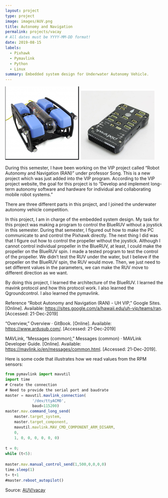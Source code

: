 ```yaml
---
layout: project
type: project
image: images/AUV.png
title: Autonomy and Navigation
permalink: projects/vacay
# All dates must be YYYY-MM-DD format!
date: 2019-08-15
labels:
  - Pixhawk
  - Pymavlink
  - Python
  - Linux
summary: Embedded system design for Underwater Autonomy Vehicle.
---
```


<img class="ui medium image" src="../images/AUV.png">
<img class="ui medium image" src="../images/AUV2png.png	">

During this semester, I have been working on the VIP project called “Robot Autonomy and Navigation (RAN)” under professor Song.  This is a new project which was just added into the VIP program.  According to the VIP project website, the goal for this project is to “Develop and implement long-term autonomy software and hardware for individual and collaborating mobile robot systems.”

There are three different parts in this project, and I joined the underwater autonomy vehicle competition.  

In this project, I am in charge of the embedded system design. My task for this project was making a program to control the BlueRUV without a joystick in this semester. During that semester, I figured out how to make the PC communicate to and control the Pixhawk directly. The next thing I did was that I figure out how to control the propeller without the joystick.  Although I cannot control individual propeller in the BlueRUV, at least, I could make the propeller on the BlueRUV spin.  I made a tested program to test the control of the propeller.  We didn’t test the RUV under the water, but I believe if the propeller on the BlueRUV spin, the RUV would move.  Then, we just need to set different values in the parameters, we can make the RUV move to different direction as we want.    

By doing this project, I learned the architecture of the BlueRUV. I learned the mavink protocol and how this protocol work. I also learned the Qgroundcontrol.  I also learned the pymavlink. 

Reference 
“Robot Autonomy and Navigation (RAN) - UH VIP,” Google Sites. [Online]. Available: https://sites.google.com/a/hawaii.edu/uh-vip/teams/ran. [Accessed: 21-Dec-2019] 

“Overview,” Overview · GitBook. [Online]. Available: https://www.ardusub.com/. [Accessed: 21-Dec-2019]

MAVLink, “Messages (common),” Messages (common) · MAVLink Developer Guide. [Online]. Available: https://mavlink.io/en/messages/common.html. [Accessed: 21-Dec-2019].

Here is some code that illustrates how we read values from the RPM sensors:

```js
from pymavlink import mavutil
import time
# Create the connection
# Need to provide the serial port and baudrate
master = mavutil.mavlink_connection(
            '/dev/ttyACM0',
            baud=115200)
master.mav.command_long_send(
    master.target_system,
    master.target_component,
    mavutil.mavlink.MAV_CMD_COMPONENT_ARM_DISARM,
    0,
    1, 0, 0, 0, 0, 0, 0)

t = 0;
while (t<5):

master.mav.manual_control_send(1,500,0,0,0,0)
time.sleep(1)
t= t+1
#master.reboot_autopilot()
```
 
Source: <a href="https://sites.google.com/a/hawaii.edu/uh-vip/teams/ran"><i class="large github icon"></i>AUV/vacay</a>
